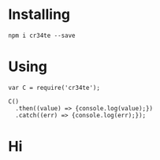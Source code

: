 # Installing

```
npm i cr34te --save
```

# Using

```
var C = require('cr34te');

C()
  .then((value) => {console.log(value);})
  .catch((err) => {console.log(err);});
```
# Hi
